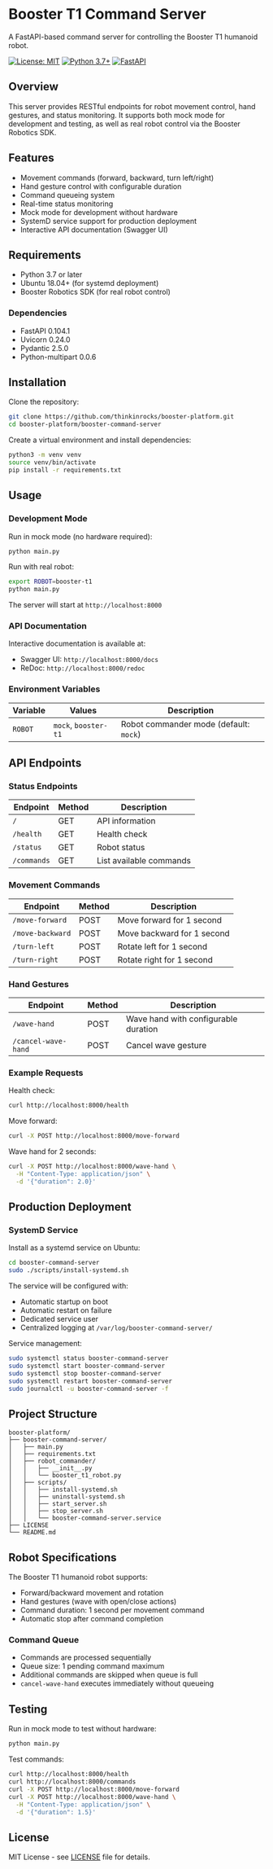 # Booster T1 Command Server

A FastAPI-based command server for controlling the Booster T1 humanoid robot.

[![License: MIT](https://img.shields.io/badge/License-MIT-yellow.svg)](https://opensource.org/licenses/MIT)
[![Python 3.7+](https://img.shields.io/badge/python-3.7+-blue.svg)](https://www.python.org/downloads/)
[![FastAPI](https://img.shields.io/badge/FastAPI-0.104.1-009688.svg)](https://fastapi.tiangolo.com)

## Overview

This server provides RESTful endpoints for robot movement control, hand gestures, and status monitoring. It supports both mock mode for development and testing, as well as real robot control via the Booster Robotics SDK.

## Features

- Movement commands (forward, backward, turn left/right)
- Hand gesture control with configurable duration
- Command queueing system
- Real-time status monitoring
- Mock mode for development without hardware
- SystemD service support for production deployment
- Interactive API documentation (Swagger UI)

## Requirements

- Python 3.7 or later
- Ubuntu 18.04+ (for systemd deployment)
- Booster Robotics SDK (for real robot control)

### Dependencies

- FastAPI 0.104.1
- Uvicorn 0.24.0
- Pydantic 2.5.0
- Python-multipart 0.0.6

## Installation

Clone the repository:

```bash
git clone https://github.com/thinkinrocks/booster-platform.git
cd booster-platform/booster-command-server
```

Create a virtual environment and install dependencies:

```bash
python3 -m venv venv
source venv/bin/activate
pip install -r requirements.txt
```

## Usage

### Development Mode

Run in mock mode (no hardware required):

```bash
python main.py
```

Run with real robot:

```bash
export ROBOT=booster-t1
python main.py
```

The server will start at `http://localhost:8000`

### API Documentation

Interactive documentation is available at:
- Swagger UI: `http://localhost:8000/docs`
- ReDoc: `http://localhost:8000/redoc`

### Environment Variables

| Variable | Values | Description |
|----------|--------|-------------|
| `ROBOT` | `mock`, `booster-t1` | Robot commander mode (default: `mock`) |

## API Endpoints

### Status Endpoints

| Endpoint | Method | Description |
|----------|--------|-------------|
| `/` | GET | API information |
| `/health` | GET | Health check |
| `/status` | GET | Robot status |
| `/commands` | GET | List available commands |

### Movement Commands

| Endpoint | Method | Description |
|----------|--------|-------------|
| `/move-forward` | POST | Move forward for 1 second |
| `/move-backward` | POST | Move backward for 1 second |
| `/turn-left` | POST | Rotate left for 1 second |
| `/turn-right` | POST | Rotate right for 1 second |

### Hand Gestures

| Endpoint | Method | Description |
|----------|--------|-------------|
| `/wave-hand` | POST | Wave hand with configurable duration |
| `/cancel-wave-hand` | POST | Cancel wave gesture |

### Example Requests

Health check:
```bash
curl http://localhost:8000/health
```

Move forward:
```bash
curl -X POST http://localhost:8000/move-forward
```

Wave hand for 2 seconds:
```bash
curl -X POST http://localhost:8000/wave-hand \
  -H "Content-Type: application/json" \
  -d '{"duration": 2.0}'
```

## Production Deployment

### SystemD Service

Install as a systemd service on Ubuntu:

```bash
cd booster-command-server
sudo ./scripts/install-systemd.sh
```

The service will be configured with:
- Automatic startup on boot
- Automatic restart on failure
- Dedicated service user
- Centralized logging at `/var/log/booster-command-server/`

Service management:

```bash
sudo systemctl status booster-command-server
sudo systemctl start booster-command-server
sudo systemctl stop booster-command-server
sudo systemctl restart booster-command-server
sudo journalctl -u booster-command-server -f
```

## Project Structure

```
booster-platform/
├── booster-command-server/
│   ├── main.py
│   ├── requirements.txt
│   ├── robot_commander/
│   │   ├── __init__.py
│   │   └── booster_t1_robot.py
│   ├── scripts/
│   │   ├── install-systemd.sh
│   │   ├── uninstall-systemd.sh
│   │   ├── start_server.sh
│   │   ├── stop_server.sh
│   │   └── booster-command-server.service
├── LICENSE
└── README.md
```

## Robot Specifications

The Booster T1 humanoid robot supports:
- Forward/backward movement and rotation
- Hand gestures (wave with open/close actions)
- Command duration: 1 second per movement command
- Automatic stop after command completion

### Command Queue

- Commands are processed sequentially
- Queue size: 1 pending command maximum
- Additional commands are skipped when queue is full
- `cancel-wave-hand` executes immediately without queueing

## Testing

Run in mock mode to test without hardware:

```bash
python main.py
```

Test commands:

```bash
curl http://localhost:8000/health
curl http://localhost:8000/commands
curl -X POST http://localhost:8000/move-forward
curl -X POST http://localhost:8000/wave-hand \
  -H "Content-Type: application/json" \
  -d '{"duration": 1.5}'
```

## License

MIT License - see [LICENSE](LICENSE) file for details.
